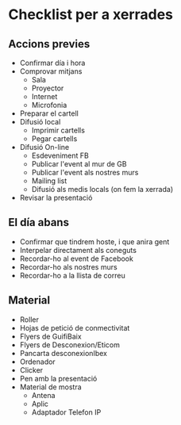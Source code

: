 # Checklist per a xerrades

## Accions previes

- Confirmar día i hora
- Comprovar mitjans
	- Sala
	- Proyector
	- Internet
	- Microfonia
- Preparar el cartell
- Difusió local
	- Imprimir cartells
	- Pegar cartells
- Difusió On-line
	- Esdeveniment FB
	- Publicar l'event al mur de GB
	- Publicar l'event als nostres murs
	- Mailing list
	- Difusió als medis locals (on fem la xerrada)
- Revisar la presentació

## El día abans

- Confirmar que tindrem hoste, i que anira gent
- Interpelar directament als coneguts
- Recordar-ho al event de Facebook
- Recordar-ho als nostres murs
- Recordar-ho a la llista de correu

## Material

- Roller
- Hojas  de petició de conmectivitat
- Flyers de GuifiBaix
- Flyers de Desconexion/Eticom
- Pancarta desconexionIbex
- Ordenador
- Clicker
- Pen amb la presentació
- Material de mostra
	- Antena
	- Aplic
	- Adaptador Telefon IP



